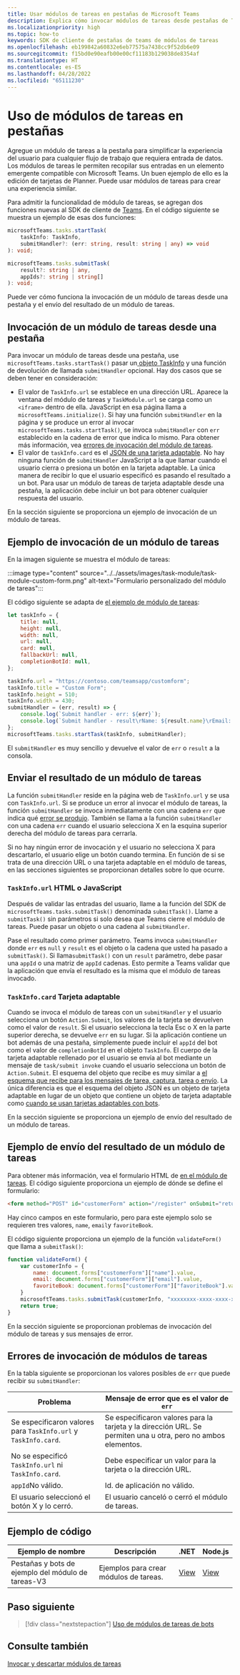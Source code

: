 ```yaml
---
title: Usar módulos de tareas en pestañas de Microsoft Teams
description: Explica cómo invocar módulos de tareas desde pestañas de Teams y enviar su resultado mediante el SDK de cliente de Microsoft Teams. Incluye ejemplos de código.
ms.localizationpriority: high
ms.topic: how-to
keywords: SDK de cliente de pestañas de teams de módulos de tareas
ms.openlocfilehash: eb199842a60832e6eb77575a7438cc9f52db6e09
ms.sourcegitcommit: f15bd0e90eafb00e00cf11183b129038de8354af
ms.translationtype: HT
ms.contentlocale: es-ES
ms.lasthandoff: 04/28/2022
ms.locfileid: "65111230"
---
```

# <a name="use-task-modules-in-tabs"></a>Uso de módulos de tareas en pestañas

Agregue un módulo de tareas a la pestaña para simplificar la experiencia del usuario para cualquier flujo de trabajo que requiera entrada de datos. Los módulos de tareas le permiten recopilar sus entradas en un elemento emergente compatible con Microsoft Teams. Un buen ejemplo de ello es la edición de tarjetas de Planner. Puede usar módulos de tareas para crear una experiencia similar.

Para admitir la funcionalidad de módulo de tareas, se agregan dos funciones nuevas al SDK de cliente de [Teams](/javascript/api/overview/msteams-client). En el código siguiente se muestra un ejemplo de esas dos funciones:

```typescript
microsoftTeams.tasks.startTask(
    taskInfo: TaskInfo,
    submitHandler?: (err: string, result: string | any) => void
): void;

microsoftTeams.tasks.submitTask(
    result?: string | any,
    appIds?: string | string[]
): void;
```

Puede ver cómo funciona la invocación de un módulo de tareas desde una pestaña y el envío del resultado de un módulo de tareas.

## <a name="invoke-a-task-module-from-a-tab"></a>Invocación de un módulo de tareas desde una pestaña

Para invocar un módulo de tareas desde una pestaña, use `microsoftTeams.tasks.startTask()` pasar un[ objeto TaskInfo](~/task-modules-and-cards/task-modules/invoking-task-modules.md#the-taskinfo-object) y una función de devolución de llamada `submitHandler` opcional. Hay dos casos que se deben tener en consideración:

* El valor de `TaskInfo.url` se establece en una dirección URL. Aparece la ventana del módulo de tareas y `TaskModule.url` se carga como un `<iframe>` dentro de ella. JavaScript en esa página llama a `microsoftTeams.initialize()`. Si hay una función `submitHandler` en la página y se produce un error al invocar `microsoftTeams.tasks.startTask()`, se invoca `submitHandler` con `err` establecido en la cadena de error que indica lo mismo. Para obtener más información, vea [errores de invocación del módulo de tareas](#task-module-invocation-errors).
* El valor de `taskInfo.card` es el [JSON de una tarjeta adaptable](~/task-modules-and-cards/task-modules/invoking-task-modules.md#adaptive-card-or-adaptive-card-bot-card-attachment). No hay ninguna función de `submitHandler` JavaScript a la que llamar cuando el usuario cierra o presiona un botón en la tarjeta adaptable. La única manera de recibir lo que el usuario especificó es pasando el resultado a un bot. Para usar un módulo de tareas de tarjeta adaptable desde una pestaña, la aplicación debe incluir un bot para obtener cualquier respuesta del usuario.

En la sección siguiente se proporciona un ejemplo de invocación de un módulo de tareas.

## <a name="example-of-invoking-a-task-module"></a>Ejemplo de invocación de un módulo de tareas

En la imagen siguiente se muestra el módulo de tareas:

:::image type="content" source="../../assets/images/task-module/task-module-custom-form.png" alt-text="Formulario personalizado del módulo de tareas":::

El código siguiente se adapta de [el ejemplo de módulo de tareas](~/task-modules-and-cards/task-modules/invoking-task-modules.md#code-sample):

```javascript
let taskInfo = {
    title: null,
    height: null,
    width: null,
    url: null,
    card: null,
    fallbackUrl: null,
    completionBotId: null,
};

taskInfo.url = "https://contoso.com/teamsapp/customform";
taskInfo.title = "Custom Form";
taskInfo.height = 510;
taskInfo.width = 430;
submitHandler = (err, result) => {
    console.log(`Submit handler - err: ${err}`);
    console.log(`Submit handler - result\rName: ${result.name}\rEmail: ${result.email}\rFavorite book: ${result.favoriteBook}`);
};
microsoftTeams.tasks.startTask(taskInfo, submitHandler);
```

El `submitHandler` es muy sencillo y devuelve el valor de `err` o `result` a la consola.

## <a name="submit-the-result-of-a-task-module"></a>Enviar el resultado de un módulo de tareas

La función `submitHandler` reside en la página web de `TaskInfo.url` y se usa con `TaskInfo.url`. Si se produce un error al invocar el módulo de tareas, la función `submitHandler` se invoca inmediatamente con una cadena `err` que indica qué [error se produjo](#task-module-invocation-errors). También se llama a la función `submitHandler` con una cadena `err` cuando el usuario selecciona X en la esquina superior derecha del módulo de tareas para cerrarla.

Si no hay ningún error de invocación y el usuario no selecciona X para descartarlo, el usuario elige un botón cuando termina. En función de si se trata de una dirección URL o una tarjeta adaptable en el módulo de tareas, en las secciones siguientes se proporcionan detalles sobre lo que ocurre.

### <a name="html-or-javascript-taskinfourl"></a>`TaskInfo.url` HTML o JavaScript

Después de validar las entradas del usuario, llame a la función del SDK de `microsoftTeams.tasks.submitTask()` denominada `submitTask()`. Llame a `submitTask()` sin parámetros si solo desea que Teams cierre el módulo de tareas. Puede pasar un objeto o una cadena al `submitHandler`.

Pase el resultado como primer parámetro. Teams invoca `submitHandler` donde `err` es `null` y `result` es el objeto o la cadena que usted ha pasado a `submitTask()`. Si llama`submitTask()` con un `result` parámetro, debe pasar una `appId` o una matriz de `appId` cadenas. Esto permite a Teams validar que la aplicación que envía el resultado es la misma que el módulo de tareas invocado.

### <a name="adaptive-card-taskinfocard"></a>`TaskInfo.card` Tarjeta adaptable

Cuando se invoca el módulo de tareas con un `submitHandler` y el usuario selecciona un botón `Action.Submit`, los valores de la tarjeta se devuelven como el valor de `result`. Si el usuario selecciona la tecla Esc o X en la parte superior derecha, se devuelve `err` en su lugar. Si la aplicación contiene un bot además de una pestaña, simplemente puede incluir el `appId` del bot como el valor de `completionBotId` en el objeto `TaskInfo`. El cuerpo de la tarjeta adaptable rellenado por el usuario se envía al bot mediante un mensaje de `task/submit invoke` cuando el usuario selecciona un botón de `Action.Submit`. El esquema del objeto que recibe es muy similar a [el esquema que recibe para los mensajes de tarea, captura, tarea o envío](~/task-modules-and-cards/task-modules/task-modules-bots.md#payload-of-taskfetch-and-tasksubmit-messages). La única diferencia es que el esquema del objeto JSON es un objeto de tarjeta adaptable en lugar de un objeto que contiene un objeto de tarjeta adaptable como [cuando se usan tarjetas adaptables con bots](~/task-modules-and-cards/task-modules/task-modules-bots.md#payload-of-taskfetch-and-tasksubmit-messages).

En la sección siguiente se proporciona un ejemplo de envío del resultado de un módulo de tareas.

## <a name="example-of-submitting-the-result-of-a-task-module"></a>Ejemplo de envío del resultado de un módulo de tareas

Para obtener más información, vea el formulario HTML de [en el módulo de tareas](#example-of-invoking-a-task-module). El código siguiente proporciona un ejemplo de dónde se define el formulario:

```html
<form method="POST" id="customerForm" action="/register" onSubmit="return validateForm()">
```

Hay cinco campos en este formulario, pero para este ejemplo solo se requieren tres valores, `name`, `email`y `favoriteBook`.

El código siguiente proporciona un ejemplo de la función `validateForm()` que llama a `submitTask()`:

```javascript
function validateForm() {
    var customerInfo = {
        name: document.forms["customerForm"]["name"].value,
        email: document.forms["customerForm"]["email"].value,
        favoriteBook: document.forms["customerForm"]["favoriteBook"].value
    }
    microsoftTeams.tasks.submitTask(customerInfo, "xxxxxxxx-xxxx-xxxx-xxxx-xxxxxxxxxxxx");
    return true;
}
```

En la sección siguiente se proporcionan problemas de invocación del módulo de tareas y sus mensajes de error.

## <a name="task-module-invocation-errors"></a>Errores de invocación de módulos de tareas

En la tabla siguiente se proporcionan los valores posibles de `err` que puede recibir su `submitHandler`:

| Problema | Mensaje de error que es el valor de `err` |
| ------- | ------------------------------ |
| Se especificaron valores para `TaskInfo.url` y `TaskInfo.card`. | Se especificaron valores para la tarjeta y la dirección URL. Se permiten una u otra, pero no ambos elementos. |
| No se especificó `TaskInfo.url` ni `TaskInfo.card`. | Debe especificar un valor para la tarjeta o la dirección URL. |
| `appId`No válido. | Id. de aplicación no válido. |
| El usuario seleccionó el botón X y lo cerró. | El usuario canceló o cerró el módulo de tareas. |

## <a name="code-sample"></a>Ejemplo de código

|Ejemplo de nombre | Descripción | .NET | Node.js|
|----------------|-----------------|--------------|----------------|
|Pestañas y bots de ejemplo del módulo de tareas-V3 | Ejemplos para crear módulos de tareas. |[View](https://github.com/OfficeDev/Microsoft-Teams-Samples/tree/main/samples/app-task-module/csharp)|[View](https://github.com/OfficeDev/Microsoft-Teams-Samples/tree/main/samples/app-task-module/nodejs)|

## <a name="next-step"></a>Paso siguiente

> [!div class="nextstepaction"]
> [Uso de módulos de tareas de bots](~/task-modules-and-cards/task-modules/task-modules-bots.md)

## <a name="see-also"></a>Consulte también

[Invocar y descartar módulos de tareas](~/task-modules-and-cards/task-modules/invoking-task-modules.md)
